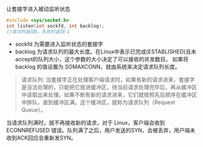 让套接字进入被动监听状态
```c
#include <sys/socket.h>
int listen(int sockfd, int backlog);
//成功时返回0，失败时返回-1
```
+ sockfd 为需要进入监听状态的套接字
+ backlog 为请求队列的最大长度。在Linux中表示已完成(ESTABLISHED)且未accept的队列大小，这个参数的大小决定了可以接收的并发数目。
如果将 backlog 的值设置为 SOMAXCONN，就由系统来决定请求队列长度。

> 请求队列:
> 当套接字正在处理客户端请求时，如果有新的请求进来，套接字是没法处理的，只能把它放进缓冲区，待当前请求处理完毕后，再从缓冲区中读取出来处理。如果不断有新的请求进来，它们就按照先后顺序在缓冲区中排队，直到缓冲区满。这个缓冲区，就称为请求队列（Request Queue）。

当请求队列满时，就不再接收新的请求，对于 Linux，客户端会收到 ECONNREFUSED 错误。队列满了之后，用户发送的SYN，会被丢弃，用户端未收到ACK回应会重新发SYN。